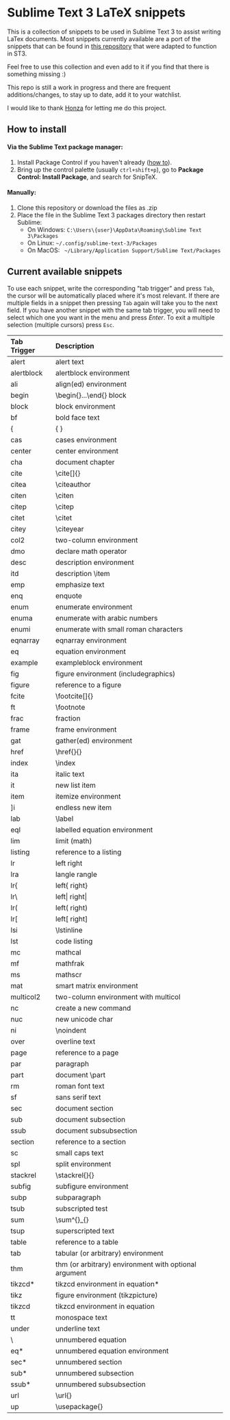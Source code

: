 # Sublime Text 3 LaTeX snippets
This is a collection of snippets to be used in Sublime Text 3 to assist writing LaTex documents.
Most snippets currently available are a port of the snippets that can be found in [this repository](https://github.com/honza/vim-snippets) that were adapted to function in ST3.

Feel free to use this collection and even add to it if you find that there is something missing :)

This repo is still a work in progress and there are frequent additions/changes, to stay up to date, add it to your watchlist.

I would like to thank [Honza](https://github.com/honza) for letting me do this project.
## How to install
#### Via the Sublime Text package manager:
1. Install Package Control if you haven't already ([how to](https://packagecontrol.io/installation)).
2. Bring up the control palette (usually ```ctrl+shift+p```), go to **Package Control: Install Package**, and search for SnipTeX.

#### Manually:
1. Clone this repository or download the files as .zip
2. Place the file in the Sublime Text 3 packages directory then restart Sublime:
    - On Windows: ```C:\Users\{user}\AppData\Roaming\Sublime Text 3\Packages```
    - On Linux: ```~/.config/sublime-text-3/Packages```
    - On MacOS: ``` ~/Library/Application Support/Sublime Text/Packages```

## Current available snippets
To use each snippet, write the corresponding "tab trigger" and press ```Tab```, the cursor will be automatically placed where it's most relevant.
If there are multiple fields in a snippet then pressing ```Tab``` again will take you to the next field. If you have another snippet with the same tab trigger, you will need to select which one you want in the menu and press *Enter*. To exit a multiple selection (multiple cursors) press ```Esc```. 

| Tab Trigger | Description                                           |
|:------------|:------------------------------------------------------|
| alert       | alert text                                            |
| alertblock  | alertblock environment                                |
| ali         | align(ed) environment                                 |
| begin       | \begin{}...\end{} block                               |
| block       | block environment                                     |
| bf          | bold face text                                        |
| \{          | \{ \}                                                 |
| cas         | cases environment                                     |
| center      | center environment                                    |
| cha         | document chapter                                      |
| cite        | \cite\[\]\{\}                                         |
| citea       | \citeauthor                                           |
| citen       | \citen                                                |
| citep       | \citep                                                |
| citet       | \citet                                                |
| citey       | \citeyear                                             |
| col2        | two-column environment                                |
| dmo         | declare math operator                                 |
| desc        | description environment                               |
| itd         | description \item                                     |
| emp         | emphasize text                                        |
| enq         | enquote                                               |
| enum        | enumerate environment                                 |
| enuma       | enumerate with arabic numbers                         |
| enumi       | enumerate with small roman characters                 |
| eqnarray    | eqnarray environment                                  |
| eq          | equation environment                                  |
| example     | exampleblock environment                              |
| fig         | figure environment (includegraphics)                  |
| figure      | reference to a figure                                 |
| fcite       | \footcite[]{}                                         |
| ft          | \footnote                                             |
| frac        | fraction                                              |
| frame       | frame environment                                     |
| gat         | gather(ed) environment                                |
| href        | \href{}{}                                             |
| index       | \index                                                |
| ita         | italic text                                           |
| it          | new list item                                         |
| item        | itemize environment                                   |
| ]i          | endless new item                                      |
| lab         | \label                                                |
| eql         | labelled equation environment                         |
| lim         | limit (math)                                          |
| listing     | reference to a listing                                |
| lr          | left right                                            |
| lra         | langle rangle                                         |
| lr{         | left\{ right\}                                        |
| lr\         | left\| right\|                                        |
| lr\(        | left\( right\)                                        |
| lr\[        | left\[ right\]                                        |
| lsi         | \lstinline                                            |
| lst         | code listing                                          |
| mc          | mathcal                                               |
| mf          | mathfrak                                              |
| ms          | mathscr                                               |
| mat         | smart matrix environment                              |
| multicol2   | two-column environment with multicol                  |
| nc          | create a new command                                  |
| nuc         | new unicode char                                      |
| ni          | \noindent                                             |
| over        | overline text                                         |
| page        | reference to a page                                   |
| par         | paragraph                                             |
| part        | document \part                                        |
| rm          | roman font text                                       |
| sf          | sans serif text                                       |
| sec         | document section                                      |
| sub         | document subsection                                   |
| ssub        | document subsubsection                                |
| section     | reference to a section                                |
| sc          | small caps text                                       |
| spl         | split environment                                     |
| stackrel    | \stackrel\{\}\{\}                                     |
| subfig      | subfigure environment                                 |
| subp        | subparagraph                                          |
| tsub        | subscripted test                                      |
| sum         | \sum^\{\}\_\{\}                                       |
| tsup        | superscripted text                                    |
| table       | reference to a table                                  |
| tab         | tabular (or arbitrary) environment                    |
| thm         | thm (or arbitrary) environment with optional argument |
| tikzcd*     | tikzcd environment in equation*                       |
| tikz        | figure environment (tikzpicture)                      |
| tikzcd      | tikzcd environment in equation                        |
| tt          | monospace text                                        |
| under       | underline text                                        |
| \           | unnumbered equation                                   |
| eq*         | unnumbered equation environment                       |
| sec*        | unnumbered section                                    |
| sub*        | unnumbered subsection                                 |
| ssub*       | unnumbered subsubsection                              |
| url         | \url\{\}                                              |
| up          | \usepackage\{\}                                       |
